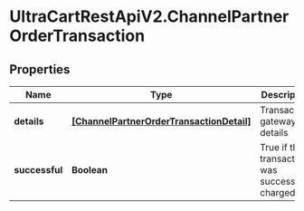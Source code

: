 # UltraCartRestApiV2.ChannelPartnerOrderTransaction

## Properties
Name | Type | Description | Notes
------------ | ------------- | ------------- | -------------
**details** | [**[ChannelPartnerOrderTransactionDetail]**](ChannelPartnerOrderTransactionDetail.md) | Transaction gateway details | [optional] 
**successful** | **Boolean** | True if the transaction was successfully charged | [optional] 


